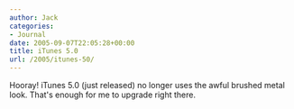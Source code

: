 ```yaml
---
author: Jack
categories:
- Journal
date: 2005-09-07T22:05:28+00:00
title: iTunes 5.0
url: /2005/itunes-50/
---
```


Hooray! iTunes 5.0 (just released) no longer uses the awful brushed metal look. That's enough for me to upgrade right there.